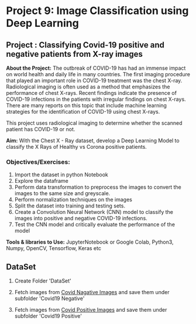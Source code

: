 # Project 9: Image Classification using Deep Learning
## Project : Classifying Covid-19 positive and negative patients from X-ray images
__About the Project:__
The outbreak of COVID-19 has had an immense impact on world health and daily life in many countries. The first imaging procedure that played an important role in COVID-19 treatment was the chest X-ray. Radiological imaging is often used as a method that emphasizes the performance of chest X-rays. Recent findings indicate the presence of COVID-19 infections in the patients with irregular findings on chest X-rays. There are many reports on this topic that include machine learning strategies for the identification of COVID-19 using chest X-rays.

This project uses radiological imaging to determine whether the scanned patient has COVID-19 or not.

__Aim:__
With the Chest X - Ray dataset, develop a Deep Learning Model to classify the X Rays of Healthy vs Corona positive patients.

### Objectives/Exercises:
1.	Import the dataset in python Notebook
2.	Explore the dataframe
3.	Perform data transformation to preprocess the images to convert the images to the same size and greyscale.
4.	Perform normalization techniques on the images
5.	Split the dataset into training and testing sets.
6.	Create a Convolution Neural Network (CNN) model to classify the images into positive and negative COVID-19 infections.
7.	Test the CNN model and critically evaluate the performance of the model

__Tools & libraries to Use:__ JupyterNotebook or Google Colab, Python3, Numpy, OpenCV, Tensorflow, Keras etc

 ## DataSet

1. Create Folder 'DataSet'

2. Fetch images from [Covid Nagative Images](https://www.kaggle.com/paultimothymooney/chest-xray-pneumonia) and save them under  subfolder 'Covid19 Negative'

3. Fetch images from [Covid Positive Images](https://github.com/ieee8023/covid-chestxray-dataset/tree/master/images) and save them under  subfolder 'Covid19 Positive'
 
